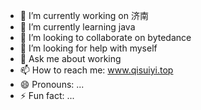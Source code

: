 <!--
**yr602294677/yr602294677** is a ✨ _special_ ✨ repository because its `README.md` (this file) appears on your GitHub profile.

Here are some ideas to get you started:

- 🔭 I’m currently working on ...
- 🌱 I’m currently learning ...
- 👯 I’m looking to collaborate on ...
- 🤔 I’m looking for help with ...
- 💬 Ask me about ...
- 📫 How to reach me: ...
- 😄 Pronouns: ...
- ⚡ Fun fact: ...

[![Anurag's github stats](https://github-readme-stats.vercel.app/api?username=yr602294677)](https://github.com/anuraghazra/github-readme-stats)
-->
- 🔭 I’m currently working on 济南
- 🌱 I’m currently learning java
- 👯 I’m looking to collaborate on bytedance
- 🤔 I’m looking for help with myself
- 💬 Ask me about working
- 📫 How to reach me: 
      www.qisuiyi.top
- 😄 Pronouns: ...
- ⚡ Fun fact: ...

